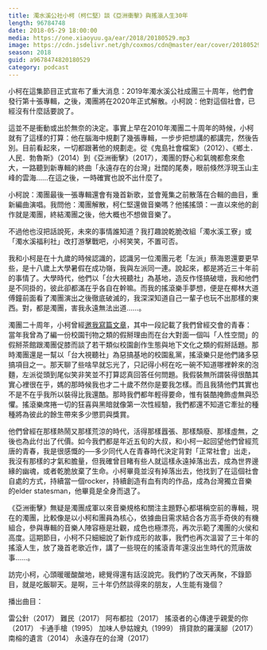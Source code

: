 ```yaml
---
title: 濁水溪公社小柯（柯仁堅）談《亞洲衝擊》與搖滾人生30年
length: 96784748
date: 2018-05-29 18:00:00
media: https://one.xiaoyuu.ga/ear/2018/20180529.mp3
image: https://cdn.jsdelivr.net/gh/coxmos/cdn@master/ear/cover/20180529.jpeg
season: 2018
guid: a9678474820180529
category: podcast
---
```


小柯在這集節目正式宣布了重大消息：2019年濁水溪公社成團三十周年，他們會發行第十張專輯，之後，濁團將在2020年正式解散。小柯說：他對這個社會，已經沒有什麼話要說了。

這並不是衝動或出於無奈的決定。事實上早在2010年濁團二十周年的時候，小柯就有了這樣的打算：他在腦海中規劃了幾張專輯，一步步把想講的都講完，然後告別。目前看起來，一切都跟著他的規劃走。從《鬼島社會檔案》（2012）、《鄉土．人民．勃魯斯》（2014）到《亞洲衝擊》（2017），濁團的野心和氣魄都愈來愈大，一路聽到新專輯的終曲「永遠存在的台灣」壯闊的尾奏，眼前倏然浮現玉山主峰的雲海……在這之後，一時確實也說不出什麼了。

小柯說：濁團最後一張專輯還會有幾首新歌，並會蒐集之前散落在合輯的曲目，重新編曲演唱。我問他：濁團解散，柯仁堅還做音樂嗎？他搖搖頭：一直以來他的創作就是濁團，終結濁團之後，他大概也不想做音樂了。

不過他也沒把話說死，未來的事情誰知道？我打趣說乾脆改組「濁水溪工寮」或「濁水溪福利社」改打游擊戰吧，小柯笑笑，不置可否。

我和小柯是在十九歲的時候認識的，認識另一位濁團元老「左派」蔡海恩還要更早些，是十八歲上大學暑假在成功嶺，我與左派同一連。說起來，都是將近三十年前的事情了。大學時代，他們以「台大視聽社」為基地，造反作怪搞破壞，我和他們是不同掛的，彼此卻都滿在乎各自在幹嘛。而我的搖滾樂手夢想，便是在椰林大道傅鐘前面看了濁團演出之後徹底破滅的，我深深知道自己一輩子也玩不出那樣的東西。對，都是濁團，害我永遠無法出道……。

濁團二十周年，小柯曾經<a href="http://blog.roodo.com/honeypie/archives/13360369.html">邀我寫篇文章</a>，其中一段記載了我們曾經交會的青春：
當年我曾為了編一份校園刊物之類的假掰理由而在台大對面一個叫「人性空間」的假掰茶館跟濁團促膝而談了若干類似校園創作生態與地下文化之類的假掰話題。那時濁團還是一幫以「台大視聽社」為惡搞基地的校園亂黨，搖滾樂只是他們諸多惡搞項目之一。那天聊了些啥早就忘光了，只記得小柯在吃一碗不知道哪裡幹來的泡麵，左派從頭到尾似笑非笑並不打算認真回答任何問題。我假裝無所謂裝得很酷其實心裡很在乎，媽的那時候我也才二十歲不然你是要我怎樣。而且我猜他們其實也不是不在乎我所以裝得比我還酷。那時我們都年輕得要命，惟有裝酷掩飾虛無與恐懼。搖滾樂席捲一切的狂喜與黑暗就像第一次性經驗，我們都還不知道它牽扯的種種將為彼此的餘生帶來多少懲罰與獎賞。

他們曾經在那樣熱鬧又那樣荒涼的時代，活得那樣囂張、那樣頹廢、那樣虛無，之後也為此付出了代價。如今我們都是年近五旬的大叔，和小柯一起回望他們曾經荒唐的青春，我是很感慨的──多少同代人在青春時代決定背對「正常社會」出走，我沒有那樣的才氣和膽量，但我確曾目睹有些人就這樣永遠掉落出去，成為世界邊緣的幽魂，或者乾脆放棄了生命。小柯畢竟並沒有掉落出去，他找到了在這個社會自處的方式，持續當一個rocker，持續創造有血有肉的作品，成為台灣獨立音樂的elder statesman，他畢竟是全身而退了。

《亞洲衝擊》無疑是濁團成軍以來音樂規格和關注主題野心都堪稱空前的專輯，現在的濁團，比較像是以小柯和團員為核心，依據曲目需求結合各方高手奇俠的有機組合，參與專輯的音樂人陣容極是壯觀，成色也極漂亮，再次示範了濁團的火侯和高度。這期節目，小柯不只細細說了新作成形的故事，我們也再次溫習了三十年的搖滾人生，放了幾首老歌近作，講了一些現在的搖滾青年還沒出生時代的荒唐故事……。

訪完小柯，心頭暖暖酸酸地，總覺得還有話沒說完。我們約了改天再聚，不錄節目，就是吃飯聊天。是啊，三十年仍然談得來的朋友，人生能有幾個？

播出曲目：

雷公針（2017）
難民（2017）
阿布都拉（2017）
搖滾者的心傳達乎親愛的你（2017）
卡通手槍（1995）
加味人參姑嫂丸（1999）
揹貸款的羅漢腳（2017）
南榕的遺言（2014）
永遠存在的台灣（2017）


